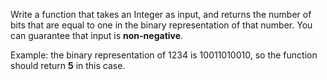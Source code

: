Write a function that takes an Integer as input, 
and returns the number of bits that are equal to one in the binary representation of that number. 
You can guarantee that input is **non-negative**.

Example: the binary representation of 1234 is 10011010010, so the function should return **5** in this case.